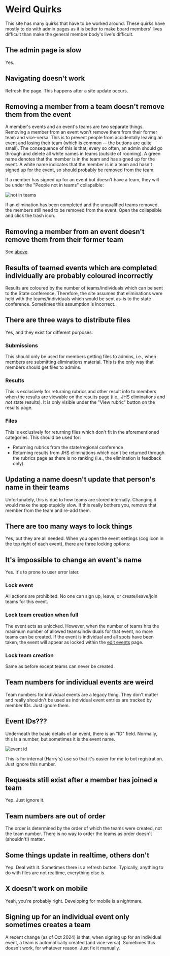 # Weird Quirks

This site has many quirks that have to be worked around. These quirks have mostly to do with admin pages as it is better to make board members' lives difficult than make the general member body's live's difficult.

## The admin page is slow

Yes.

## Navigating doesn't work

Refresh the page. This happens after a site update occurs.

## Removing a member from a team doesn't remove them from the event

A member's events and an event's teams are two separate things. Removing a member from an event won't remove them from their former team and vice-versa. This is to prevent people from accidentally leaving an event and losing their team (which is common -- the buttons are quite small). The consequence of this is that, every so often, an admin should go through and delete all white names in teams (outside of rooming). A green name denotes that the member is in the team and has signed up for the event. A white name indicates that the member is in a team and hasn't signed up for the event, so should probably be removed from the team.

If a member has signed up for an event but doesn't have a team, they will be under the "People not in teams" collapsible:

![not in teams](not-in-teams.png)

If an elimination has been completed and the unqualified teams removed, the members still need to be removed from the event. Open the collapsible and click the trash icon.

## Removing a member from an event doesn't remove them from their former team

See [above](#removing-a-member-from-a-team-doesn-t-remove-them-from-the-event).

## Results of teamed events which are completed individually are probably coloured incorrectly

Results are coloured by the number of teams/individuals which can be sent to the State conference. Therefore, the site assumes that eliminations were held with the teams/individuals which would be sent as-is to the state conference. Sometimes this assumption is incorrect.

## There are three ways to distribute files

Yes, and they exist for different purposes:

### Submissions

This should only be used for members getting files to admins, i.e., when members are submitting eliminations material. This is the only way that members should get files to admins.

### Results

This is exclusively for returning rubrics and other result info to members when the results are viewable on the results page (i.e., JHS eliminations and _not_ state results). It is only visible under the "View rubric" button on the results page.

### Files

This is exclusively for returning files which don't fit in the aforementioned categories. This should be used for:

- Returning rubrics from the state/regional conference
- Returning results from JHS eliminations which can't be returned through the rubrics page as there is no ranking (i.e., the elimination is feedback only).

## Updating a name doesn't update that person's name in their teams

Unfortunately, this is due to how teams are stored internally. Changing it would make the app stupidly slow. If this really bothers you, remove that member from the team and re-add them.

## There are too many ways to lock things

Yes, but they are all needed. When you open the event settings (cog icon in the top right of each event), there are three locking options:

## It's impossible to change an event's name

Yes. It's to prone to user error later.

### Lock event

All actions are prohibited. No one can sign up, leave, or create/leave/join teams for this event.

### Lock team creation when full

The event acts as unlocked. However, when the number of teams hits the maximum number of allowed teams/individuals for that event, no more teams can be created. If the event is individual and all spots have been taken, the event will appear as locked within the [edit events](../member/signup.md) page.

### Lock team creation

Same as before except teams can never be created.

## Team numbers for individual events are weird

Team numbers for individual events are a legacy thing. They don't matter and really shouldn't be used as individual event entries are tracked by member IDs. Just ignore them.

## Event IDs???

Underneath the basic details of an event, there is an "ID" field. Normally, this is a number, but sometimes it is the event name.

![event id](event-id.png)

This is for internal (Harry's) use so that it's easier for me to bot registration. Just ignore this number.

## Requests still exist after a member has joined a team

Yep. Just ignore it.

## Team numbers are out of order

The order is determined by the order of which the teams were created, not the team number. There is no way to order the teams as order doesn't (shouldn't!) matter.

## Some things update in realtime, others don't

Yep. Deal with it. Sometimes there is a refresh button. Typically, anything to do with files are not realtime, everything else is.

## X doesn't work on mobile

Yeah, you're probably right. Developing for mobile is a nightmare.

## Signing up for an individual event only sometimes creates a team

A recent change (as of Oct 2024) is that, when signing up for an individual event, a team is automatically created (and vice-versa). Sometimes this doesn't work, for whatever reason. Just fix it manually.
